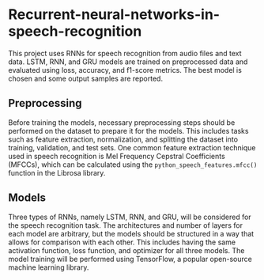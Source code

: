 # Recurrent-neural-networks-in-speech-recognition
This project uses RNNs for speech recognition from audio files and text data. LSTM, RNN, and GRU models are trained on preprocessed data and evaluated using loss, accuracy, and f1-score metrics. The best model is chosen and some output samples are reported.

## Preprocessing

Before training the models, necessary preprocessing steps should be performed on the dataset to prepare it for the models. This includes tasks such as feature extraction, normalization, and splitting the dataset into training, validation, and test sets. One common feature extraction technique used in speech recognition is Mel Frequency Cepstral Coefficients (MFCCs), which can be calculated using the `python_speech_features.mfcc()` function in the Librosa library.

## Models

Three types of RNNs, namely LSTM, RNN, and GRU, will be considered for the speech recognition task. The architectures and number of layers for each model are arbitrary, but the models should be structured in a way that allows for comparison with each other. This includes having the same activation function, loss function, and optimizer for all three models. The model training will be performed using TensorFlow, a popular open-source machine learning library.

